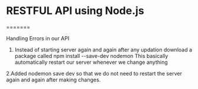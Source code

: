 # RESTFUL API using Node.js



=======

Handling Errors in our API
1. Instead of starting server again and again after any updation download a package called npm install --save-dev nodemon
This basically automatically restart our server whenever we change anything

2.Added nodemon save dev so that we do not need to restart the server again and again after making changes.


